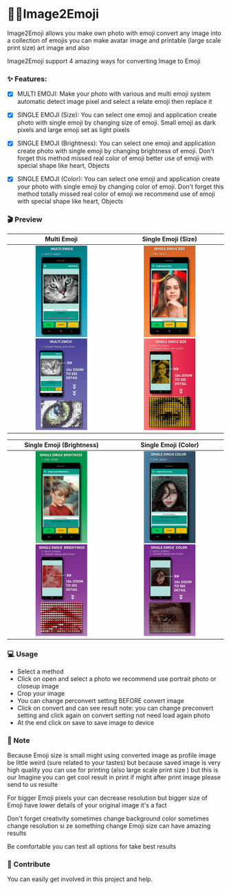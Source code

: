 # 📸🐱‍Image2Emoji

Image2Emoji allows you make own photo with emoji convert any image into a collection of emojis you can make avatar image and printable (large scale print size) art image and also


Image2Emoji support 4 amazing ways for converting Image to Emoji

### ✨ Features:

- [x] MULTI EMOJI: Make your photo with various and multi emoji system automatic detect image pixel and select a relate emoji then replace it

- [x] SINGLE EMOJI (Size): You can select one emoji and application create photo with single emoji by changing size of emoji. Small emoji as dark pixels and large emoji set as light pixels

- [x] SINGLE EMOJI (Brightness): You can select one emoji and application create photo with single emoji by changing brightness of emoji. Don't forget this method missed real color of emoji better use of emoji with special shape like heart, Objects

- [x] SINGLE EMOJI (Color): You can select one emoji and application create your photo with single emoji by changing color of emoji. Don't forget this method totally missed real color of emoji we recommend use of emoji with special shape like heart, Objects


### 🎬 Preview


   Multi Emoji   |      Single Emoji (Size)     |
:---------------:|:----------------------------:|
<img src="https://raw.githubusercontent.com/chayanforyou/Image2Emoji/master/images/1.webp" width=120px> <img src="https://raw.githubusercontent.com/chayanforyou/Image2Emoji/master/images/2.webp" width=120px>  |  <img src="https://raw.githubusercontent.com/chayanforyou/Image2Emoji/master/images/3.webp" width=120px> <img src="https://raw.githubusercontent.com/chayanforyou/Image2Emoji/master/images/4.webp" width=120px>

   Single Emoji (Brightness)  |     Single Emoji (Color)     |
:----------------------------:|:----------------------------:|
<img src="https://raw.githubusercontent.com/chayanforyou/Image2Emoji/master/images/5.webp" width=120px> <img src="https://raw.githubusercontent.com/chayanforyou/Image2Emoji/master/images/6.webp" width=120px>  |  <img src="https://raw.githubusercontent.com/chayanforyou/Image2Emoji/master/images/7.webp" width=120px> <img src="https://raw.githubusercontent.com/chayanforyou/Image2Emoji/master/images/8.webp" width=120px>

### 💻 Usage

- Select a method
- Click on open and select a photo we recommend use portrait photo or closeup image
- Crop your image
- You can change perconvert setting BEFORE convert image
- Click on convert and can see result
note: you can change preconvert setting and click again on convert setting not need load again photo
- At the end click on save to save image to device

### 📝 Note

Because Emoji size is small might using converted image as profile image be little weird (sure related to your tastes) but because saved image is very high quality you can use for printing (also large scale print size ) but this is our Imagine you can get cool result in print if might after print image please send to us resulte


For bigger Emoji pixels your can decrease resolution but bigger size of Emoji have lower details of your original image it's a fact

Don't forget creativity sometimes change background color sometimes change resolution si ze something change Emoji size can have amazing results

Be comfortable you can test all options for take best results

### 🐬 Contribute

You can easily get involved in this project and help.
